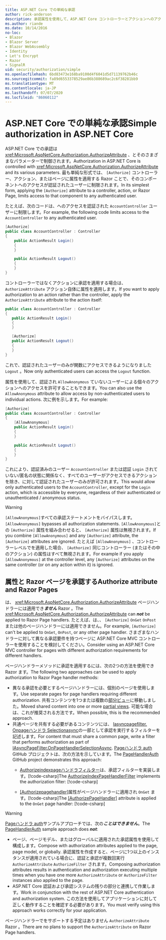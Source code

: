 ```yaml
---
title: ASP.NET Core での単純な承認
author: rick-anderson
description: 承認属性を使用して、ASP.NET Core コントローラーとアクションへのアクセスを制限する方法について説明します。
ms.author: riande
ms.date: 10/14/2016
no-loc:
- Blazor
- Blazor Server
- Blazor WebAssembly
- Identity
- Let's Encrypt
- Razor
- SignalR
uid: security/authorization/simple
ms.openlocfilehash: 6bd83473e168ba9100d4f6041d5d71139762b46c
ms.sourcegitcommit: fa89d6553378529ae86b388689ac2c6f38281bb9
ms.translationtype: MT
ms.contentlocale: ja-JP
ms.lasthandoff: 07/07/2020
ms.locfileid: "86060112"
---
```

# <a name="simple-authorization-in-aspnet-core"></a><span data-ttu-id="60e35-103">ASP.NET Core での単純な承認</span><span class="sxs-lookup"><span data-stu-id="60e35-103">Simple authorization in ASP.NET Core</span></span>

<a name="security-authorization-simple"></a>

<span data-ttu-id="60e35-104">ASP.NET Core での承認は <xref:Microsoft.AspNetCore.Authorization.AuthorizeAttribute> 、とそのさまざまなパラメーターで制御されます。</span><span class="sxs-lookup"><span data-stu-id="60e35-104">Authorization in ASP.NET Core is controlled with <xref:Microsoft.AspNetCore.Authorization.AuthorizeAttribute> and its various parameters.</span></span> <span data-ttu-id="60e35-105">最も単純な形式では、 `[Authorize]` コントローラー、アクション、またはページに属性を適用する Razor ことで、そのコンポーネントへのアクセスが認証されたユーザーに制限されます。</span><span class="sxs-lookup"><span data-stu-id="60e35-105">In its simplest form, applying the `[Authorize]` attribute to a controller, action, or Razor Page, limits access to that component to any authenticated user.</span></span>

<span data-ttu-id="60e35-106">たとえば、次のコードは、へのアクセスを認証された `AccountController` ユーザーに制限します。</span><span class="sxs-lookup"><span data-stu-id="60e35-106">For example, the following code limits access to the `AccountController` to any authenticated user.</span></span>

```csharp
[Authorize]
public class AccountController : Controller
{
    public ActionResult Login()
    {
    }

    public ActionResult Logout()
    {
    }
}
```

<span data-ttu-id="60e35-107">コントローラーではなくアクションに承認を適用する場合は、 `AuthorizeAttribute` アクション自体に属性を適用します。</span><span class="sxs-lookup"><span data-stu-id="60e35-107">If you want to apply authorization to an action rather than the controller, apply the `AuthorizeAttribute` attribute to the action itself:</span></span>

```csharp
public class AccountController : Controller
{
   public ActionResult Login()
   {
   }

   [Authorize]
   public ActionResult Logout()
   {
   }
}
```

<span data-ttu-id="60e35-108">これで、認証されたユーザーのみが関数にアクセスできるようになりました `Logout` 。</span><span class="sxs-lookup"><span data-stu-id="60e35-108">Now only authenticated users can access the `Logout` function.</span></span>

<span data-ttu-id="60e35-109">属性を使用して、認証され `AllowAnonymous` ていないユーザーによる個々のアクションへのアクセスを許可することもできます。</span><span class="sxs-lookup"><span data-stu-id="60e35-109">You can also use the `AllowAnonymous` attribute to allow access by non-authenticated users to individual actions.</span></span> <span data-ttu-id="60e35-110">次に例を示します。</span><span class="sxs-lookup"><span data-stu-id="60e35-110">For example:</span></span>

```csharp
[Authorize]
public class AccountController : Controller
{
    [AllowAnonymous]
    public ActionResult Login()
    {
    }

    public ActionResult Logout()
    {
    }
}
```

<span data-ttu-id="60e35-111">これにより、認証済みのユーザー `AccountController` または認証 `Login` されていない/匿名の状態に関係なく、すべてのユーザーがアクセスできるアクションを除き、に対して認証されたユーザーのみが許可されます。</span><span class="sxs-lookup"><span data-stu-id="60e35-111">This would allow only authenticated users to the `AccountController`, except for the `Login` action, which is accessible by everyone, regardless of their authenticated or unauthenticated / anonymous status.</span></span>

> [!WARNING]
> <span data-ttu-id="60e35-112">`[AllowAnonymous]`すべての承認ステートメントをバイパスします。</span><span class="sxs-lookup"><span data-stu-id="60e35-112">`[AllowAnonymous]` bypasses all authorization statements.</span></span> <span data-ttu-id="60e35-113">`[AllowAnonymous]`との `[Authorize]` 属性を組み合わせると、 `[Authorize]` 属性は無視されます。</span><span class="sxs-lookup"><span data-stu-id="60e35-113">If you combine `[AllowAnonymous]` and any `[Authorize]` attribute, the `[Authorize]` attributes are ignored.</span></span> <span data-ttu-id="60e35-114">たとえば `[AllowAnonymous]` 、コントローラーレベルでを適用した場合、 `[Authorize]` 同じコントローラー (またはその中のアクション) の属性はすべて無視されます。</span><span class="sxs-lookup"><span data-stu-id="60e35-114">For example if you apply `[AllowAnonymous]` at the controller level, any `[Authorize]` attributes on the same controller (or on any action within it) is ignored.</span></span>

<a name="aarp"></a>

## <a name="authorize-attribute-and-razor-pages"></a><span data-ttu-id="60e35-115">属性と Razor ページを承認する</span><span class="sxs-lookup"><span data-stu-id="60e35-115">Authorize attribute and Razor Pages</span></span>

<span data-ttu-id="60e35-116">は、 <xref:Microsoft.AspNetCore.Authorization.AuthorizeAttribute> ページハンドラーには適用でき***ません*** Razor 。</span><span class="sxs-lookup"><span data-stu-id="60e35-116">The <xref:Microsoft.AspNetCore.Authorization.AuthorizeAttribute> can ***not*** be applied to Razor Page handlers.</span></span> <span data-ttu-id="60e35-117">たとえば、は、、 `[Authorize]` `OnGet` `OnPost` または他のページハンドラーには適用できません。</span><span class="sxs-lookup"><span data-stu-id="60e35-117">For example, `[Authorize]` can't be applied to `OnGet`, `OnPost`, or any other page handler.</span></span> <span data-ttu-id="60e35-118">さまざまなハンドラーに対して異なる承認要件を持つページに ASP.NET Core MVC コントローラーを使用することを検討してください。</span><span class="sxs-lookup"><span data-stu-id="60e35-118">Consider using an ASP.NET Core MVC controller for pages with different authorization requirements for different handlers.</span></span>

<span data-ttu-id="60e35-119">ページハンドラーメソッドに承認を適用するには、次の2つの方法を使用でき Razor ます。</span><span class="sxs-lookup"><span data-stu-id="60e35-119">The following two approaches can be used to apply authorization to Razor Page handler methods:</span></span>

* <span data-ttu-id="60e35-120">異なる承認を必要とするページハンドラーには、個別のページを使用します。</span><span class="sxs-lookup"><span data-stu-id="60e35-120">Use separate pages for page handlers requiring different authorization.</span></span> <span data-ttu-id="60e35-121">共有コンテンツを1つまたは複数の[部分ビュー](xref:mvc/views/partial)に移動しました。</span><span class="sxs-lookup"><span data-stu-id="60e35-121">Moved shared content into one or more [partial views](xref:mvc/views/partial).</span></span> <span data-ttu-id="60e35-122">可能な場合は、これが推奨される方法です。</span><span class="sxs-lookup"><span data-stu-id="60e35-122">When possible, this is the recommended approach.</span></span>
* <span data-ttu-id="60e35-123">共通ページを共有する必要があるコンテンツには、 [Iasyncpagefilter. Onpageハンドラ Selectionasync](xref:Microsoft.AspNetCore.Mvc.Filters.IAsyncPageFilter.OnPageHandlerSelectionAsync%2A)の一部として承認を実行するフィルターを記述します。</span><span class="sxs-lookup"><span data-stu-id="60e35-123">For content that must share a common page, write a filter that performs authorization as part of [IAsyncPageFilter.OnPageHandlerSelectionAsync](xref:Microsoft.AspNetCore.Mvc.Filters.IAsyncPageFilter.OnPageHandlerSelectionAsync%2A).</span></span> <span data-ttu-id="60e35-124">[Pageハンドラ auth](https://github.com/dotnet/AspNetCore.Docs/tree/master/aspnetcore/security/authorization/simple/samples/3.1/PageHandlerAuth) GitHub プロジェクトは、次の方法を示しています。</span><span class="sxs-lookup"><span data-stu-id="60e35-124">The [PageHandlerAuth](https://github.com/dotnet/AspNetCore.Docs/tree/master/aspnetcore/security/authorization/simple/samples/3.1/PageHandlerAuth) GitHub project demonstrates this approach:</span></span>
  * <span data-ttu-id="60e35-125">[Authorizeindexpageハンドラフィルター](https://github.com/dotnet/AspNetCore.Docs/blob/master/aspnetcore/security/authorization/simple/samples/3.1/PageHandlerAuth/AuthorizeIndexPageHandlerFilter.cs)は、承認フィルターを実装します。[!code-csharp[](~/security/authorization/simple/samples/3.1/PageHandlerAuth/Pages/Index.cshtml.cs?name=snippet)]</span><span class="sxs-lookup"><span data-stu-id="60e35-125">The [AuthorizeIndexPageHandlerFilter](https://github.com/dotnet/AspNetCore.Docs/blob/master/aspnetcore/security/authorization/simple/samples/3.1/PageHandlerAuth/AuthorizeIndexPageHandlerFilter.cs) implements the authorization filter: [!code-csharp[](~/security/authorization/simple/samples/3.1/PageHandlerAuth/Pages/Index.cshtml.cs?name=snippet)]</span></span>

  * <span data-ttu-id="60e35-126">[[Authorizepagehandler]](https://github.com/dotnet/AspNetCore.Docs/tree/master/aspnetcore/security/authorization/simple/samples/3.1/PageHandlerAuth/Pages/Index.cshtml.cs#L16)属性がページハンドラーに適用され `OnGet` ます。[!code-csharp[](~/security/authorization/simple/samples/3.1/PageHandlerAuth/AuthorizeIndexPageHandlerFilter.cs?name=snippet)]</span><span class="sxs-lookup"><span data-stu-id="60e35-126">The [[AuthorizePageHandler]](https://github.com/dotnet/AspNetCore.Docs/tree/master/aspnetcore/security/authorization/simple/samples/3.1/PageHandlerAuth/Pages/Index.cshtml.cs#L16) attribute is applied to the `OnGet` page handler: [!code-csharp[](~/security/authorization/simple/samples/3.1/PageHandlerAuth/AuthorizeIndexPageHandlerFilter.cs?name=snippet)]</span></span>

> [!WARNING]
> <span data-ttu-id="60e35-127">[Pageハンドラ auth](https://github.com/pranavkm/PageHandlerAuth)サンプルアプローチでは、次の***ことはできません***。</span><span class="sxs-lookup"><span data-stu-id="60e35-127">The [PageHandlerAuth](https://github.com/pranavkm/PageHandlerAuth) sample approach does ***not***:</span></span>
> * <span data-ttu-id="60e35-128">ページ、ページモデル、またはグローバルに適用された承認属性を使用して構成します。</span><span class="sxs-lookup"><span data-stu-id="60e35-128">Compose with authorization attributes applied to the page, page model, or globally.</span></span> <span data-ttu-id="60e35-129">承認属性を作成すると、ページに1つ以上のインスタンスが適用されている場合に、認証と承認が複数回実行 `AuthorizeAttribute` `AuthorizeFilter` されます。</span><span class="sxs-lookup"><span data-stu-id="60e35-129">Composing authorization attributes results in authentication and authorization executing multiple times when you have one more `AuthorizeAttribute` or `AuthorizeFilter` instances also applied to the page.</span></span>
> * <span data-ttu-id="60e35-130">ASP.NET Core 認証および承認システムの残りの部分と連携して作業します。</span><span class="sxs-lookup"><span data-stu-id="60e35-130">Work in conjunction with the rest of ASP.NET Core authentication and authorization system.</span></span> <span data-ttu-id="60e35-131">この方法を使用してアプリケーションに対して正しく動作することを確認する必要があります。</span><span class="sxs-lookup"><span data-stu-id="60e35-131">You must verify using this approach works correctly for your application.</span></span>

<span data-ttu-id="60e35-132">ページハンドラーでをサポートする予定はありません `AuthorizeAttribute` Razor 。</span><span class="sxs-lookup"><span data-stu-id="60e35-132">There are no plans to support the `AuthorizeAttribute` on Razor Page handlers.</span></span> 
